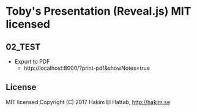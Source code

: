 # Toby's Presentation (Reveal.js) MIT licensed

## 02_TEST
* Export to PDF
  * http://localhost:8000/?print-pdf&showNotes=true

## License
MIT licensed
Copyright (C) 2017 Hakim El Hattab, http://hakim.se
